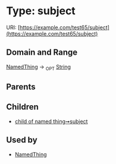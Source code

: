 
# Type: subject




URI: [https://example.com/test65/subject](https://example.com/test65/subject)


## Domain and Range

[NamedThing](NamedThing.md) ->  <sub>OPT</sub> [String](types/String.md)

## Parents


## Children

 *  [child of named thing➞subject](child_of_named_thing_subject.md)

## Used by

 * [NamedThing](NamedThing.md)
